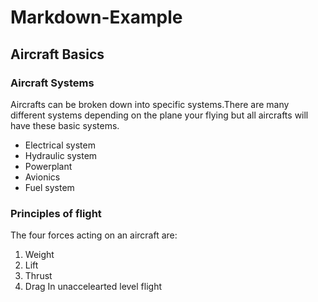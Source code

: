 # Markdown-Example

## Aircraft Basics

### Aircraft Systems
Aircrafts can be broken down into specific systems.There are many different systems depending on the plane your flying but all aircrafts will have these basic systems.

- Electrical system
- Hydraulic system
- Powerplant
- Avionics
- Fuel system

### Principles of flight
The four forces acting on an aircraft are:
1. Weight
2. Lift
3. Thrust
4. Drag
In unaccelearted level flight
